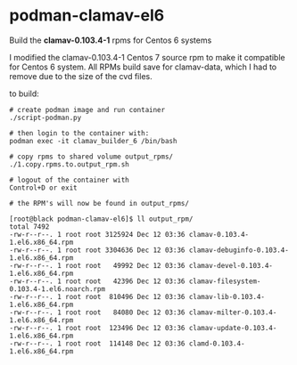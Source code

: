 # podman-clamav-el6

Build the **clamav-0.103.4-1** rpms for Centos 6 systems

I modified the clamav-0.103.4-1 Centos 7 source rpm to make it compatible for Centos 6 system.
All RPMs build save for clamav-data, which I had to remove due to the size of the cvd files.

to build:
```
# create podman image and run container
./script-podman.py

# then login to the container with:
podman exec -it clamav_builder_6 /bin/bash

# copy rpms to shared volume output_rpms/
./1.copy.rpms.to.output_rpm.sh

# logout of the container with 
Control+D or exit

# the RPM's will now be found in output_rpms/

[root@black podman-clamav-el6]$ ll output_rpm/
total 7492
-rw-r--r--. 1 root root 3125924 Dec 12 03:36 clamav-0.103.4-1.el6.x86_64.rpm
-rw-r--r--. 1 root root 3304636 Dec 12 03:36 clamav-debuginfo-0.103.4-1.el6.x86_64.rpm
-rw-r--r--. 1 root root   49992 Dec 12 03:36 clamav-devel-0.103.4-1.el6.x86_64.rpm
-rw-r--r--. 1 root root   42396 Dec 12 03:36 clamav-filesystem-0.103.4-1.el6.noarch.rpm
-rw-r--r--. 1 root root  810496 Dec 12 03:36 clamav-lib-0.103.4-1.el6.x86_64.rpm
-rw-r--r--. 1 root root   84080 Dec 12 03:36 clamav-milter-0.103.4-1.el6.x86_64.rpm
-rw-r--r--. 1 root root  123496 Dec 12 03:36 clamav-update-0.103.4-1.el6.x86_64.rpm
-rw-r--r--. 1 root root  114148 Dec 12 03:36 clamd-0.103.4-1.el6.x86_64.rpm
```

